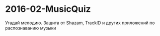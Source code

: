 # 2016-02-MusicQuiz
Угадай мелодию. Защита от Shazam, TrackID и других приложений по распознаванию музыки
